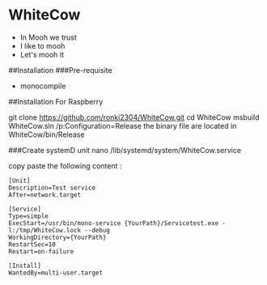 # WhiteCow
- In Mooh we trust
- I like to mooh
- Let's mooh it

##Installation
###Pre-requisite
- monocompile

##Installation For Raspberry

git clone https://github.com/ronki2304/WhiteCow.git
cd WhiteCow
msbuild  WhiteCow.sln  /p:Configuration=Release
the binary file are located in WhiteCow/bin/Release


###Create systemD unit
nano /lib/systemd/system/WhiteCow.service

copy paste the following content :
```
[Unit]
Description=Test service
After=network.target

[Service]
Type=simple
ExecStart=/usr/bin/mono-service {YourPath}/Servicetest.exe -l:/tmp/WhiteCow.lock --debug
WorkingDirectory={YourPath}             
RestartSec=10
Restart=on-failure

[Install]
WantedBy=multi-user.target
